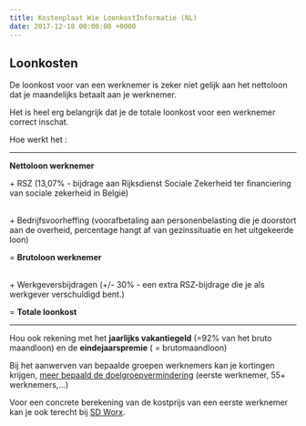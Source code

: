 ```yaml
---
title: Kostenplaat Wie LoonkostInformatie (NL)
date: 2017-12-18 00:00:00 +0000
---
```

## Loonkosten

De loonkost voor van een werknemer is zeker niet gelijk aan het nettoloon dat je maandelijks betaalt aan je werknemer.

Het is heel erg belangrijk dat je de totale loonkost voor een werknemer correct inschat.

Hoe werkt het :

---

**Nettoloon werknemer**

<p> + RSZ (13,07% - bijdrage aan Rijksdienst Sociale Zekerheid ter financiering van sociale zekerheid in België)

<br> + Bedrijfsvoorheffing (voorafbetaling aan personenbelasting die je doorstort aan de overheid, percentage hangt af van gezinssituatie en het uitgekeerde loon) <br>

= **Brutoloon werknemer**

<br> + Werkgeversbijdragen (+/- 30% - een extra RSZ-bijdrage die je als werkgever verschuldigd bent.) <br>

= **Totale loonkost**

</p>

---

Hou ook rekening met het **jaarlijks vakantiegeld** (=92% van het bruto maandloon) en de **eindejaarspremie** ( = brutomaandloon)

Bij het aanwerven van bepaalde groepen werknemers kan je kortingen krijgen, [meer bepaald de doelgroepvermindering](https://www.werk.be/online-diensten/doelgroepverminderingen) (eerste werknemer, 55+ werknemers,...)

Voor een concrete berekening van de kostprijs van een eerste werknemer kan je ook terecht bij [SD Worx](https://www.sdworx.be/nl-be/startende-ondernemers/aanbod/diensten/personeel-in-dienst-nemen).